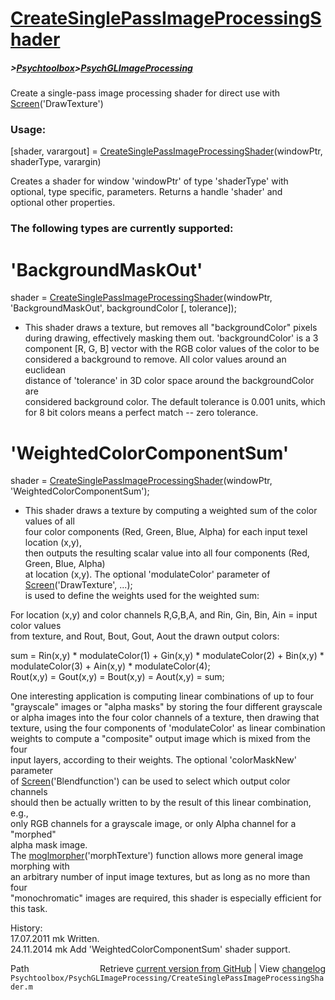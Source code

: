 # [CreateSinglePassImageProcessingShader](CreateSinglePassImageProcessingShader)
##### >[Psychtoolbox](Psychtoolbox)>[PsychGLImageProcessing](PsychGLImageProcessing)

Create a single-pass image processing shader for direct use with [Screen](Screen)('DrawTexture')  
  
### Usage:  
  
[shader, varargout] = [CreateSinglePassImageProcessingShader](CreateSinglePassImageProcessingShader)(windowPtr, shaderType, varargin)  
  
Creates a shader for window 'windowPtr' of type 'shaderType' with  
optional, type specific, parameters. Returns a handle 'shader' and  
optional other properties.  
  
### The following types are currently supported:  
  
# 'BackgroundMaskOut'  
  
 shader = [CreateSinglePassImageProcessingShader](CreateSinglePassImageProcessingShader)(windowPtr, 'BackgroundMaskOut', backgroundColor [, tolerance]);  
 - This shader draws a texture, but removes all "backgroundColor" pixels  
 during drawing, effectively masking them out. 'backgroundColor' is a 3  
 component [R, G, B] vector with the RGB color values of the color to be  
 considered a background to remove. All color values around an euclidean  
 distance of 'tolerance' in 3D color space around the backgroundColor are  
 considered background color. The default tolerance is 0.001 units, which  
 for 8 bit colors means a perfect match -- zero tolerance.  
  
# 'WeightedColorComponentSum'  
  
 shader = [CreateSinglePassImageProcessingShader](CreateSinglePassImageProcessingShader)(windowPtr, 'WeightedColorComponentSum');  
 - This shader draws a texture by computing a weighted sum of the color values of all  
 four color components (Red, Green, Blue, Alpha) for each input texel location (x,y),  
 then outputs the resulting scalar value into all four components (Red, Green, Blue, Alpha)  
 at location (x,y). The optional 'modulateColor' parameter of [Screen](Screen)('DrawTexture', ...);  
 is used to define the weights used for the weighted sum:  
  
 For location (x,y) and color channels R,G,B,A, and Rin, Gin, Bin, Ain = input color values  
 from texture, and Rout, Bout, Gout, Aout the drawn output colors:  
  
 sum = Rin(x,y) \* modulateColor(1) + Gin(x,y) \* modulateColor(2) + Bin(x,y) \* modulateColor(3) + Ain(x,y) \* modulateColor(4);  
 Rout(x,y) = Gout(x,y) = Bout(x,y) = Aout(x,y) = sum;  
  
 One interesting application is computing linear combinations of up to four  
 "grayscale" images or "alpha masks" by storing the four different grayscale  
 or alpha images into the four color channels of a texture, then drawing that  
 texture, using the four components of 'modulateColor' as linear combination  
 weights to compute a "composite" output image which is mixed from the four  
 input layers, according to their weights. The optional 'colorMaskNew' parameter  
 of [Screen](Screen)('Blendfunction') can be used to select which output color channels  
 should then be actually written to by the result of this linear combination, e.g.,  
 only RGB channels for a grayscale image, or only Alpha channel for a "morphed"  
 alpha mask image.  
 The [moglmorpher](moglmorpher)('morphTexture') function allows more general image morphing with  
 an arbitrary number of input image textures, but as long as no more than four  
 "monochromatic" images are required, this shader is especially efficient for this task.  
  
History:  
17.07.2011  mk    Written.  
24.11.2014  mk    Add 'WeightedColorComponentSum' shader support.  




<div class="code_header" style="text-align:right;">
  <span style="float:left;">Path&nbsp;&nbsp;</span> <span class="counter">Retrieve <a href=
  "https://raw.github.com/Psychtoolbox-3/Psychtoolbox-3/beta/Psychtoolbox/PsychGLImageProcessing/CreateSinglePassImageProcessingShader.m">current version from GitHub</a> | View <a href=
  "https://github.com/Psychtoolbox-3/Psychtoolbox-3/commits/beta/Psychtoolbox/PsychGLImageProcessing/CreateSinglePassImageProcessingShader.m">changelog</a></span>
</div>
<div class="code">
  <code>Psychtoolbox/PsychGLImageProcessing/CreateSinglePassImageProcessingShader.m</code>
</div>

